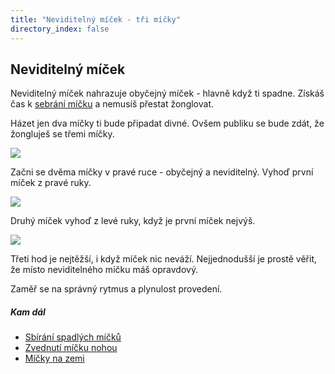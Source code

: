 ```yaml
---
title: "Neviditelný míček - tři míčky"
directory_index: false
---
```


## Neviditelný míček


Neviditelný míček nahrazuje obyčejný míček - hlavně když ti spadne. Získáš čas k <a href="/micky/sbirani.html" title="Sbírání spadlých míčků.">sebrání míčku</a> a nemusíš přestat žonglovat.


Házet jen dva míčky ti bude připadat divné. Ovšem publiku se bude zdát, že žongluješ se třemi míčky.

![](img/m/micky-3-neviditelnya.png)

Začni se dvěma míčky v pravé ruce - obyčejný a neviditelný. Vyhoď první míček z pravé ruky.

![](img/m/micky-3-neviditelnyb.png)

Druhý míček vyhoď z levé ruky, když je první míček nejvýš.

![](img/m/micky-3-neviditelnyc.png)

Třetí hod je nejtěžší, i když míček nic neváží. Nejjednodušší je prostě věřit, že místo neviditelného míčku máš opravdový.


Zaměř se na správný rytmus a plynulost provedení.


##### Kam dál

- [Sbírání spadlých míčků](/micky/sbirani.html "Když ti spadne míček, nepřestávej žonglovat")
- [Zvednutí míčku nohou](/micky/kick-up.html "Elegantní způsob jak zvednout míček ze země")
- [Míčky na zemi](/micky/drop.html "Co dělat když ti spadne míček na zem")
